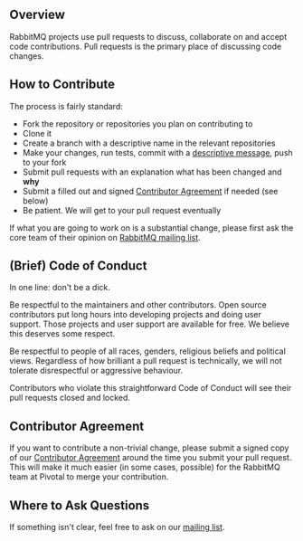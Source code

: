 ## Overview

RabbitMQ projects use pull requests to discuss, collaborate on and accept code contributions.
Pull requests is the primary place of discussing code changes.

## How to Contribute

The process is fairly standard:

 * Fork the repository or repositories you plan on contributing to
 * Clone it
 * Create a branch with a descriptive name in the relevant repositories
 * Make your changes, run tests, commit with a [descriptive message](https://tbaggery.com/2008/04/19/a-note-about-git-commit-messages.html), push to your fork
 * Submit pull requests with an explanation what has been changed and **why**
 * Submit a filled out and signed [Contributor Agreement](https://cla.pivotal.io/) if needed (see below)
 * Be patient. We will get to your pull request eventually

If what you are going to work on is a substantial change, please first ask the core team
of their opinion on [RabbitMQ mailing list](https://groups.google.com/forum/#!forum/rabbitmq-users).


## (Brief) Code of Conduct

In one line: don't be a dick.

Be respectful to the maintainers and other contributors. Open source
contributors put long hours into developing projects and doing user
support. Those projects and user support are available for free. We
believe this deserves some respect.

Be respectful to people of all races, genders, religious beliefs and
political views. Regardless of how brilliant a pull request is
technically, we will not tolerate disrespectful or aggressive
behaviour.

Contributors who violate this straightforward Code of Conduct will see
their pull requests closed and locked.


## Contributor Agreement

If you want to contribute a non-trivial change, please submit a signed copy of our
[Contributor Agreement](https://cla.pivotal.io/) around the time
you submit your pull request. This will make it much easier (in some cases, possible)
for the RabbitMQ team at Pivotal to merge your contribution.


## Where to Ask Questions

If something isn't clear, feel free to ask on our [mailing list](https://groups.google.com/forum/#!forum/rabbitmq-users).
